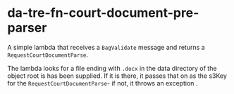 # da-tre-fn-court-document-pre-parser

A simple lambda that receives a `BagValidate` message and returns a `RequestCourtDocumentParse`.

The lambda looks for a file ending with `.docx` in the data directory of the object root is has been supplied. If it is there, it passes that on as the s3Key for the `RequestCourtDocumentParse`- if not, it throws an exception .
